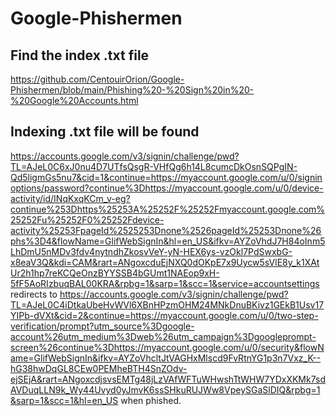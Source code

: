 # Google-Phishermen

## Find the index .txt file
https://github.com/CentouirOrion/Google-Phishermen/blob/main/Phishing%20-%20Sign%20in%20-%20Google%20Accounts.html

## Indexing .txt file will be found

https://accounts.google.com/v3/signin/challenge/pwd?TL=AJeL0C6xJ0nu4D7UTfsQsgR-VHfQg6h14L8cumcDkOsnSQPgIN-Qd5ligmGs5nu7&cid=1&continue=https://myaccount.google.com/u/0/signinoptions/password?continue%3Dhttps://myaccount.google.com/u/0/device-activity/id/INqKxqKCm_v-eg?continue%253Dhttps%25253A%25252F%25252Fmyaccount.google.com%25252Fu%25252F0%25252Fdevice-activity%25253FpageId%2525253Dnone%2526pageId%25253Dnone%26phs%3D4&flowName=GlifWebSignIn&hl=en_US&ifkv=AYZoVhdJ7H84oInm5LhDmU5nMDv3fdv4nytndhZkosvVeY-yN-HEX6ys-vzOkl7PdSwxbG-x8eaV3Q&kdi=CAM&rart=ANgoxcduEjNXQ0dOKpE7x9Uycw5sVlE8y_k1XAtUr2h1hp7reKCQeOnzBYYSSB4bGUmt1NAEop9xH-5fF5AoRIzbuqBAL00KRA&rpbg=1&sarp=1&scc=1&service=accountsettings redirects to https://accounts.google.com/v3/signin/challenge/pwd?TL=AJeL0C4iDtkaUbeHvWVl6XBnHPzmOHM24MNkDnuBKivz1GEkB1Usv17YIPb-dVXt&cid=2&continue=https://myaccount.google.com/u/0/two-step-verification/prompt?utm_source%3Dgoogle-account%26utm_medium%3Dweb%26utm_campaign%3Dgoogleprompt-screen%26continue%3Dhttps://myaccount.google.com/u/0/security&flowName=GlifWebSignIn&ifkv=AYZoVhcltJtVAGHxMlscd9FvRtnYG1p3n7Vxz_K--hG38hwDqGL8CEw0PEMheBTH4SnZOdv-ejSEjA&rart=ANgoxcdjsvsEMTg48jLzVAfWFTuWHwshTtWHW7YDxXKMk7sdAVDuqLLN9k_Wy44Uvyd0yJmvK6ssSHkuRUJWw8VpeySGaSlDIQ&rpbg=1&sarp=1&scc=1&hl=en_US when phished.
